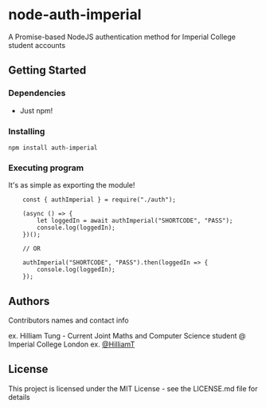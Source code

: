 # node-auth-imperial

A Promise-based NodeJS authentication method for Imperial College student accounts

## Getting Started

### Dependencies

* Just npm!

### Installing

```
npm install auth-imperial
```

### Executing program

It's as simple as exporting the module!
```
    const { authImperial } = require("./auth");

    (async () => {
        let loggedIn = await authImperial("SHORTCODE", "PASS");
        console.log(loggedIn);
    })();

    // OR

    authImperial("SHORTCODE", "PASS").then(loggedIn => {
        console.log(loggedIn);
    });
```

## Authors

Contributors names and contact info

ex. Hilliam Tung - Current Joint Maths and Computer Science student @ Imperial College London
ex. [@HilliamT](https://github.com/HilliamT)

## License

This project is licensed under the MIT License - see the LICENSE.md file for details